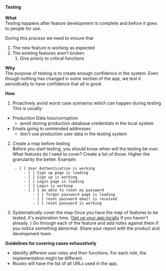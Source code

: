 
#### Testing  
**What**  
Testing happens after  feature development is complete and before it goes to people for use.   

During this process we need to ensure that  

1. The new feature is working as expected  
2. The existing features aren't broken  
	1. Give prioriy to critical functions   

**Why**  
The purpose of testing is to create enough confidence in the system. Even though nothing has changed in some section of the app, we test it periodically to have confidence that all is good. 

**How**  
1. Proactively avoid worst case scenarios which can happen during testing  
This is usually:  

- Production Data loss/corruption  
	- avoid storing production database credentials in the local system  
- Emails going to unintended addresses
	- don't use production user data in the testing system  
	 
2. Create a map before testing  
	Before you start testing, you should know when will the testing be over. What features do I need to cover? Create a list of those. Higher the granularity the better. Example:  

		- [ ] User Authentication is working
			- [ ] Sign up page is loading
			- [ ] Sign up is working
			- [ ] Login page is loading
			- [ ] Login is working
			- [ ] I am able to reset my password
				- [ ] forgot password page is loading
				- [ ] reset password email is received
				- [ ] reset password is working
3. Systematically cover the map
Once you have the map of features to be tested, it's exploration time. ([Set up your app locally]() if you haven't already. ) Go through each of the feature and add notes against them if you notice something abnormal. Share your report with the product and development team.


**Guidelines for covering cases exhaustively**   
- Identify different user roles and their functions. For each role, the implementation might be different.  
- *Routes* will have the list of all URLs used in the app.   

